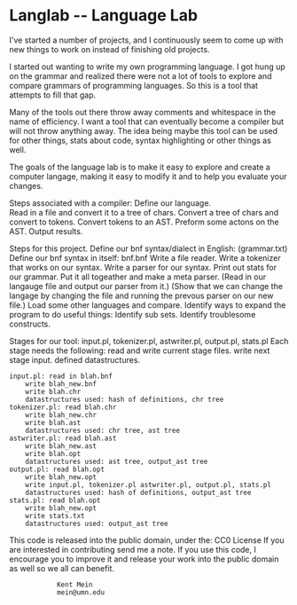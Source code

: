 # Langlab   -- Language Lab

I've started a number of projects, and I continuously seem to come up with
new things to work on instead of finishing old projects.

I started out wanting to write my own programming language.  I got hung
up on the grammar and realized there were not a lot of tools to explore and
compare grammars of programming languages.  So this is a tool that attempts
to fill that gap.

Many of the tools out there throw away comments and whitespace in the name
of efficiency.  I want a tool that can eventually become a compiler but
will not throw anything away.  The idea being maybe this tool can be used for
other things, stats about code, syntax highlighting or other things as well.

The goals of the language lab is to make it easy to explore and create
a computer langage, making it easy to modify it and to help you evaluate
your changes.

Steps associated with a compiler:
	Define our language.	
	Read in a file and convert it to a tree of chars.
	Convert a tree of chars and convert to tokens.
	Convert tokens to an AST.
	Preform some actons on the AST.
	Output results.


Steps for this project.
	Define our bnf syntax/dialect in English: (grammar.txt)
	Define our bnf syntax in itself: bnf.bnf
	Write a file reader.
	Write a tokenizer that works on our syntax.
	Write a parser for our syntax.
	Print out stats for our grammar.
	Put it all togeather and make a meta parser.
		(Read in our langauge file and output our parser from it.)
		(Show that we can change the langage by changing the file and
		 running the prevous parser on our new file.)
	Load some other languages and compare.
	Identify ways to expand the program to do useful things:
		Identify sub sets.
		Identify troublesome constructs.


Stages for our tool: input.pl, tokenizer.pl, astwriter.pl, output.pl, stats.pl
	Each stage needs the following:
		read and write current stage files.
		write next stage input.
		defined datastructures.

	input.pl: read in blah.bnf
		write blah_new.bnf
		write blah.chr
		datastructures used: hash of definitions, chr tree
	tokenizer.pl: read blah.chr
		write blah_new.chr
		write blah.ast
		datastructures used: chr tree, ast tree
	astwriter.pl: read blah.ast
		write blah_new.ast
		write blah.opt
		datastructures used: ast tree, output_ast tree
	output.pl: read blah.opt
		write blah_new.opt
		write input.pl, tokenizer.pl astwriter.pl, output.pl, stats.pl
		datastructures used: hash of definitions, output_ast tree
	stats.pl: read blah.opt
		write blah_new.opt
		write stats.txt
		datastructures used: output_ast tree
		
This code is released into the public domain, under the: CC0 License
If you are interested in contributing send me a note.  If you use this
code, I encourage you to improve it and release your work into the public
domain as well so we all can benefit.

				Kent Mein
				mein@umn.edu
